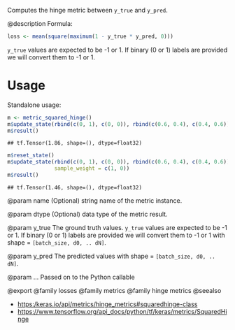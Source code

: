 Computes the hinge metric between `y_true` and `y_pred`.

@description
Formula:


```r
loss <- mean(square(maximum(1 - y_true * y_pred, 0)))
```

`y_true` values are expected to be -1 or 1. If binary (0 or 1) labels are
provided we will convert them to -1 or 1.

# Usage
Standalone usage:


```r
m <- metric_squared_hinge()
m$update_state(rbind(c(0, 1), c(0, 0)), rbind(c(0.6, 0.4), c(0.4, 0.6)))
m$result()
```

```
## tf.Tensor(1.86, shape=(), dtype=float32)
```

```r
m$reset_state()
m$update_state(rbind(c(0, 1), c(0, 0)), rbind(c(0.6, 0.4), c(0.4, 0.6)),
               sample_weight = c(1, 0))
m$result()
```

```
## tf.Tensor(1.46, shape=(), dtype=float32)
```

@param name
(Optional) string name of the metric instance.

@param dtype
(Optional) data type of the metric result.

@param y_true
The ground truth values. `y_true` values are expected to be -1
or 1. If binary (0 or 1) labels are provided we will convert them
to -1 or 1 with shape = `[batch_size, d0, .. dN]`.

@param y_pred
The predicted values with shape = `[batch_size, d0, .. dN]`.

@param ...
Passed on to the Python callable

@export
@family losses
@family metrics
@family hinge metrics
@seealso
+ <https:/keras.io/api/metrics/hinge_metrics#squaredhinge-class>
+ <https://www.tensorflow.org/api_docs/python/tf/keras/metrics/SquaredHinge>

